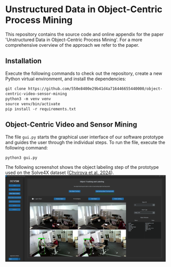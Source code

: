 # Unstructured Data in Object-Centric Process Mining

This repository contains the source code and online appendix for the paper 'Unstructured Data in Object-Centric Process Mining'. 
For a more comprehensive overview of the approach we refer to the paper.


## Installation

Execute the following commands to check out the repository, create a new Python virtual environment, and install the dependencies:

```
git clone https://github.com/550e8400e29b41d4a716446655440000/object-centric-video-sensor-mining
python3 -m venv venv
source venv/bin/activate
pip install -r requirements.txt
```


## Object-Centric Video and Sensor Mining

The file `gui.py` starts the graphical user interface of our software prototype and guides the user through the individual steps.
To run the file, execute the following command:
```
python3 gui.py
```

The following screenshot shows the object labeling step of the prototype used on the Solve4X dataset ([Chvirova et al. 2024](https://doi.org/10.1016/j.dib.2024.110716)).
![Alt text](https://github.com/550e8400e29b41d4a716446655440000/object-centric-video-sensor-mining/blob/main/figures/OCVSM_prototype_screenshot.PNG?raw=true "Screenshot")
